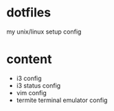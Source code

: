 # dotfiles
my unix/linux setup config

# content
* i3 config  
* i3 status config  
* vim config  
* termite terminal emulator config  
